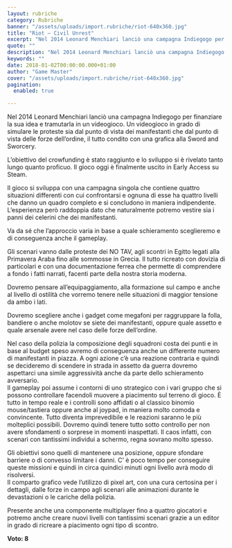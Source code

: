 ```yaml
---
layout: rubriche
category: Rubriche
banner: "/assets/uploads/import.rubriche/riot-640x360.jpg"
title: "Riot – Civil Unrest"
excerpt: "Nel 2014 Leonard Menchiari lanciò una campagna Indiegogo per finanziare la sua idea e tramutarla in un videogioco. Un videogioco in grado di simulare le proteste sia dal punto di vista dei manifestanti che dal punto di vista delle forze dell’ordine, il tutto condito con una grafica alla Sword and Sworcery. L’obiettivo del crowfunding è [&hellip"
quote: ""
description: "Nel 2014 Leonard Menchiari lanciò una campagna Indiegogo per finanziare la sua idea e tramutarla in un videogioco. Un videogioco in grado di simulare le proteste sia dal punto di vista dei manifestanti che dal punto di vista delle forze dell’ordine, il tutto condito con una grafica alla Sword and Sworcery. L’obiettivo del crowfunding è [&hellip"
keywords: ""
date: 2018-01-02T00:00:00.000+01:00
author: "Game Master"
cover: "/assets/uploads/import.rubriche/riot-640x360.jpg"
pagination:
  enabled: true

---
```


  
Nel 2014 Leonard Menchiari lanciò una campagna Indiegogo per finanziare la sua idea e tramutarla in un videogioco. Un videogioco in grado di simulare le proteste sia dal punto di vista dei manifestanti che dal punto di vista delle forze dell’ordine, il tutto condito con una grafica alla Sword and Sworcery.

L’obiettivo del crowfunding è stato raggiunto e lo sviluppo si è rivelato tanto lungo quanto proficuo. Il gioco oggi è finalmente uscito in Early Access su Steam.

Il gioco si sviluppa con una campagna singola che contiene quattro situazioni differenti con cui confrontarsi e ognuna di esse ha quattro livelli che danno un quadro completo e si concludono in maniera indipendente. L’esperienza però raddoppia dato che naturalmente potremo vestire sia i panni dei celerini che dei manifestanti.

Va da sé che l’approccio varia in base a quale schieramento sceglieremo e di conseguenza anche il gameplay.

Gli scenari vanno dalle proteste dei NO TAV, agli scontri in Egitto legati alla Primavera Araba fino alle sommosse in Grecia. Il tutto ricreato con dovizia di particolari e con una documentazione ferrea che permette di comprendere a fondo i fatti narrati, facenti parte della nostra storia moderna.

Dovremo pensare all’equipaggiamento, alla formazione sul campo e anche al livello di ostilità che vorremo tenere nelle situazioni di maggior tensione da ambo i lati.

Dovremo scegliere anche i gadget come megafoni per raggruppare la folla, bandiere o anche molotov se siete dei manifestanti, oppure quale assetto e quale arsenale avere nel caso delle forze dell’ordine.

Nel caso della polizia la composizione degli squadroni costa dei punti e in base al budget speso avremo di conseguenza anche un differente numero di manifestanti in piazza. A ogni azione c’è una reazione contraria e quindi se decideremo di scendere in strada in assetto da guerra dovremo aspettarci una simile aggressività anche da parte dello schieramento avversario.  
Il gameplay poi assume i contorni di uno strategico con i vari gruppo che si possono controllare facendoli muovere a piacimento sul terreno di gioco. È tutto in tempo reale e i controlli sono affidati o al classico binomio mouse/tastiera oppure anche al joypad, in maniera molto comoda e convincente. Tutto diventa imprevedibile e le reazioni saranno le più molteplici possibili. Dovremo quindi tenere tutto sotto controllo per non avere sfondamenti o sorprese in momenti inaspettati. Il caos infatti, con scenari con tantissimi individui a schermo, regna sovrano molto spesso.

Gli obiettivi sono quelli di mantenere una posizione, oppure sfondare barriere o di convesso limitare i danni. C’ è poco tempo per conseguire queste missioni e quindi in circa quindici minuti ogni livello avrà modo di risolversi.  
Il comparto grafico vede l’utilizzo di pixel art, con una cura certosina per i dettagli, dalle forze in campo agli scenari alle animazioni durante le devastazioni o le cariche della polizia.

Presente anche una componente multiplayer fino a quattro giocatori e potremo anche creare nuovi livelli con tantissimi scenari grazie a un editor in grado di ricreare a piacimento ogni tipo di scontro.

**Voto: 8**